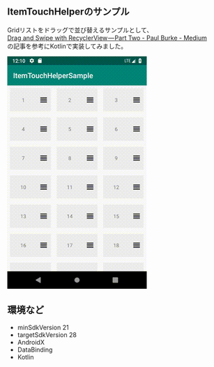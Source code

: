  ## ItemTouchHelperのサンプル
 
Gridリストをドラッグで並び替えるサンプルとして、  
[Drag and Swipe with RecyclerView — Part Two - Paul Burke - Medium](https://medium.com/@ipaulpro/drag-and-swipe-with-recyclerview-6a6f0c422efd)   
の記事を参考にKotlinで実装してみました。
 
 ![](./figs/sample.gif)
 
## 環境など

- minSdkVersion 21
- targetSdkVersion 28
- AndroidX
- DataBinding
- Kotlin